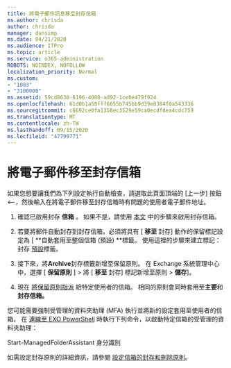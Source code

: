 ```yaml
---
title: 將電子郵件訊息移至封存信箱
ms.author: chrisda
author: chrisda
manager: dansimp
ms.date: 04/21/2020
ms.audience: ITPro
ms.topic: article
ms.service: o365-administration
ROBOTS: NOINDEX, NOFOLLOW
localization_priority: Normal
ms.custom:
- "1083"
- "3100008"
ms.assetid: 59cd8630-6196-4680-ad92-1ce0e479f924
ms.openlocfilehash: 61d0b1a58fff6655b745bb9d39e8384f0a543336
ms.sourcegitcommit: c6692ce0fa1358ec3529e59ca0ecdfdea4cdc759
ms.translationtype: MT
ms.contentlocale: zh-TW
ms.lasthandoff: 09/15/2020
ms.locfileid: "47799771"
---
```

# <a name="move-email-to-the-archive-mailbox"></a>將電子郵件移至封存信箱

如果您想要讓我們為下列設定執行自動檢查，請選取此頁面頂端的 [上一步] 按鈕 <--，然後輸入在將電子郵件移至封存信箱時有問題的使用者電子郵件地址。

1. 確認已啟用封存 **信箱** 。 如果不是，請使用 [本文](https://docs.microsoft.com/microsoft-365/compliance/enable-archive-mailboxes) 中的步驟來啟用封存信箱。

2. 若要將郵件自動封存到封存信箱，必須將具有 [ **移至** 封存] 動作的保留標記設定為 [ **自動套用至整個信箱 (預設) **標籤。 使用這裡的步驟來建立標記：封存 [預設](https://docs.microsoft.com/microsoft-365/compliance/set-up-an-archive-and-deletion-policy-for-mailboxes#create-a-custom-archive-default-policy-tag)標籤。

3. 接下來，將**Archive**封存標籤新增至保留原則。 在 Exchange 系統管理中心中，選擇 [ **保留原則** ] > 將 [ **移至** 封存] 標記新增至原則 > **儲存**]。

4. 現在 [將保留原則指派](https://docs.microsoft.com/exchange/security-and-compliance/messaging-records-management/apply-retention-policy) 給特定使用者的信箱。 相同的原則會同時套用至**主要**和**封存信箱。**

您可能需要強制受管理的資料夾助理 (MFA) 執行並將新的設定套用至使用者的信箱。 在 [連線至 EXO PowerShell](https://docs.microsoft.com/powershell/exchange/exchange-online/connect-to-exchange-online-powershell/connect-to-exchange-online-powershell?view=exchange-ps) 時執行下列命令，以啟動特定信箱的受管理的資料夾助理：
  
Start-ManagedFolderAssistant 身分識別 <name of the mailbox>

如需設定封存原則的詳細資訊，請參閱 [設定信箱的封存和刪除原則](https://docs.microsoft.com/microsoft-365/compliance/set-up-an-archive-and-deletion-policy-for-mailboxes#step-1-enable-archive-mailboxes-for-users)。
  